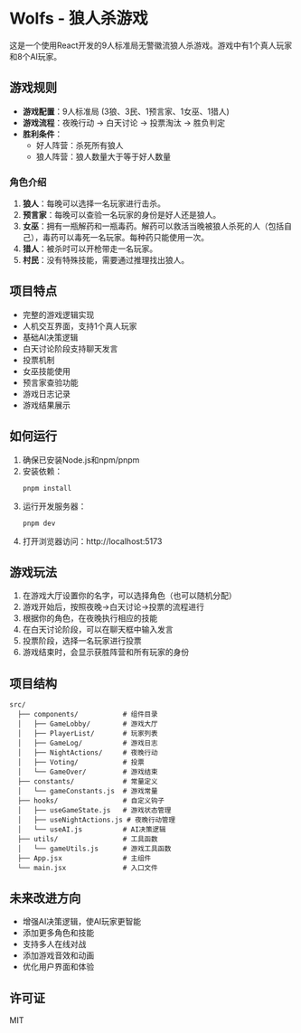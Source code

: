 # Wolfs - 狼人杀游戏

这是一个使用React开发的9人标准局无警徽流狼人杀游戏。游戏中有1个真人玩家和8个AI玩家。

## 游戏规则

- **游戏配置**：9人标准局 (3狼、3民、1预言家、1女巫、1猎人)
- **游戏流程**：夜晚行动 -> 白天讨论 -> 投票淘汰 -> 胜负判定
- **胜利条件**：
  - 好人阵营：杀死所有狼人
  - 狼人阵营：狼人数量大于等于好人数量

### 角色介绍

1. **狼人**：每晚可以选择一名玩家进行击杀。
2. **预言家**：每晚可以查验一名玩家的身份是好人还是狼人。
3. **女巫**：拥有一瓶解药和一瓶毒药。解药可以救活当晚被狼人杀死的人（包括自己），毒药可以毒死一名玩家。每种药只能使用一次。
4. **猎人**：被杀时可以开枪带走一名玩家。
5. **村民**：没有特殊技能，需要通过推理找出狼人。

## 项目特点

- 完整的游戏逻辑实现
- 人机交互界面，支持1个真人玩家
- 基础AI决策逻辑
- 白天讨论阶段支持聊天发言
- 投票机制
- 女巫技能使用
- 预言家查验功能
- 游戏日志记录
- 游戏结果展示

## 如何运行

1. 确保已安装Node.js和npm/pnpm
2. 安装依赖：
   ```
   pnpm install
   ```
3. 运行开发服务器：
   ```
   pnpm dev
   ```
4. 打开浏览器访问：http://localhost:5173

## 游戏玩法

1. 在游戏大厅设置你的名字，可以选择角色（也可以随机分配）
2. 游戏开始后，按照夜晚->白天讨论->投票的流程进行
3. 根据你的角色，在夜晚执行相应的技能
4. 在白天讨论阶段，可以在聊天框中输入发言
5. 投票阶段，选择一名玩家进行投票
6. 游戏结束时，会显示获胜阵营和所有玩家的身份

## 项目结构

```
src/
  ├── components/           # 组件目录
  │   ├── GameLobby/        # 游戏大厅
  │   ├── PlayerList/       # 玩家列表
  │   ├── GameLog/          # 游戏日志
  │   ├── NightActions/     # 夜晚行动
  │   ├── Voting/           # 投票
  │   └── GameOver/         # 游戏结束
  ├── constants/            # 常量定义
  │   └── gameConstants.js  # 游戏常量
  ├── hooks/                # 自定义钩子
  │   ├── useGameState.js   # 游戏状态管理
  │   ├── useNightActions.js # 夜晚行动管理
  │   └── useAI.js          # AI决策逻辑
  ├── utils/                # 工具函数
  │   └── gameUtils.js      # 游戏工具函数
  ├── App.jsx               # 主组件
  └── main.jsx              # 入口文件
```

## 未来改进方向

- 增强AI决策逻辑，使AI玩家更智能
- 添加更多角色和技能
- 支持多人在线对战
- 添加游戏音效和动画
- 优化用户界面和体验

## 许可证

MIT

